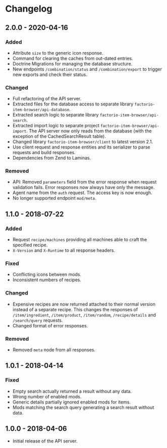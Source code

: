 # Changelog

## 2.0.0 - 2020-04-16

### Added

- Attribute `size` to the generic icon response.
- Command for clearing the caches from out-dated entries.
- Doctrine Migrations for managing the database structure.
- New endpoints `/combination/status` and `/combination/export` to trigger new exports and check their status.

### Changed

- Full refactoring of the API server.
- Extracted files for the database access to separate library `factorio-item-browser/api-database`.
- Extracted search logic to separate library `factorio-item-browser/api-search`.
- Extracted import logic to separate project `factorio-item-browser/api-import`. The API server now only reads from the 
  database (with the exception of the CachedSearchResult table).
- Changed library `factorio-item-browser/client` to latest version 2.1.
- Use client request and response entities and its serializer to parse requests and build responses.
- Dependencies from Zend to Laminas.

### Removed 

- API: Removed `parameters` field from the error response when request validation fails. Error responses now
  always have only the message.
- Agent name from the `auth` request. The access key is now enough.
- No longer supported endpoint `mod/meta`.

## 1.1.0 - 2018-07-22

### Added

- Request `recipe/machines` providing all machines able to craft the specified recipe.
- `X-Version` and `X-Runtime` to all response headers.

### Fixed

- Conflicting icons between mods.
- Inconsistent numbers of recipes.

### Changed

- Expensive recipes are now returned attached to their normal version instead of a separate recipe. 
  This changes the responses of `/item/ingredient`, `/item/product`, `/item/random`, `/recipe/details` and 
  `/search/query` requests. 
- Changed format of error responses.

### Removed

- Removed `meta` node from all responses.

## 1.0.1 - 2018-04-14

### Fixed

- Empty search actually returned a result without any data.
- Wrong number of enabled mods.
- Generic details partially ignored enabled mods for items.
- Mods matching the search query generating a search result without data.

## 1.0.0 - 2018-04-06

- Initial release of the API server.
